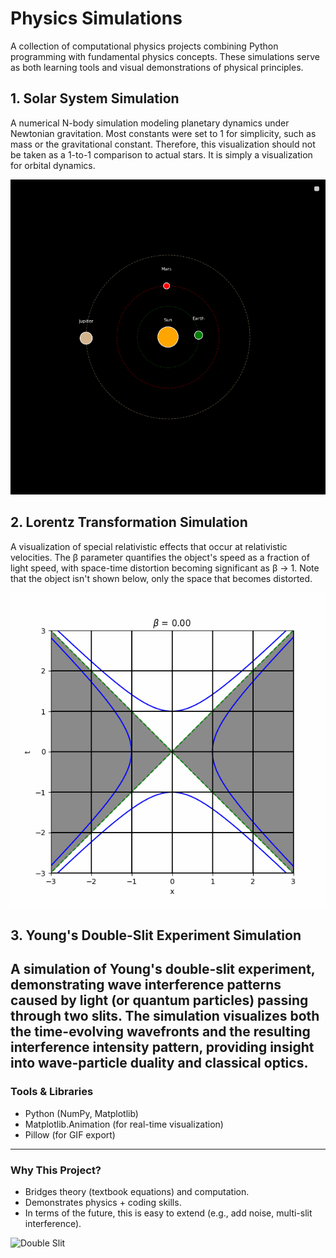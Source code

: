 
# Physics Simulations

A collection of computational physics projects combining Python programming with fundamental physics concepts. These simulations serve as both learning tools and visual demonstrations of physical principles.

## **1. Solar System Simulation**
A numerical N-body simulation modeling planetary dynamics under Newtonian gravitation. Most constants were set to 1 for simplicity, such as mass or the gravitational constant. Therefore, this visualization should not be taken as a 1-to-1 comparison to actual stars. It is simply a visualization for orbital dynamics.

![Solar System](SolarSystemAnimation.gif)

## **2. Lorentz Transformation Simulation**
A visualization of special relativistic effects that occur at relativistic velocities. The β parameter quantifies the object's speed as a fraction of light speed, with space-time distortion becoming significant as β → 1. Note that the object isn't shown below, only the space that becomes distorted. 

![lorentz transform](LorentzAnimation.gif)

## **3. Young's Double-Slit Experiment Simulation**

A simulation of Young's double-slit experiment, demonstrating wave interference patterns caused by light (or quantum particles) passing through two slits. The simulation visualizes both the time-evolving wavefronts and the resulting interference intensity pattern, providing insight into wave-particle duality and classical optics.
---

### Tools & Libraries
- Python (NumPy, Matplotlib)
- Matplotlib.Animation (for real-time visualization)
- Pillow (for GIF export)
---

### Why This Project?  
- Bridges theory (textbook equations) and computation.  
- Demonstrates physics + coding skills.  
- In terms of the future, this is easy to extend (e.g., add noise, multi-slit interference).  

![Double Slit](double_slit.gif)
